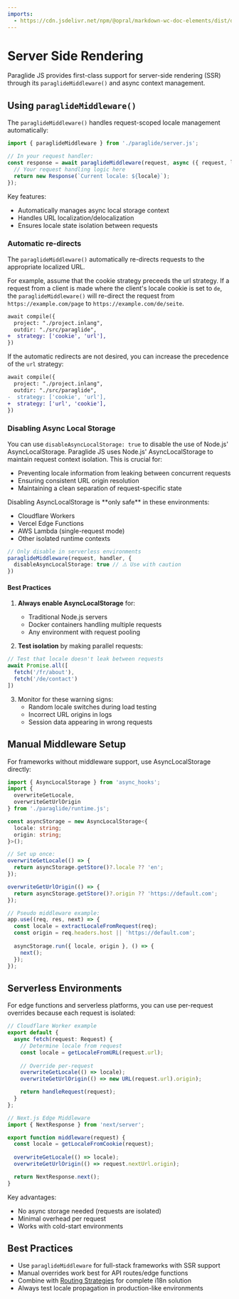 ```yaml
---
imports:
  - https://cdn.jsdelivr.net/npm/@opral/markdown-wc-doc-elements/dist/doc-video.js
---
```


# Server Side Rendering

Paraglide JS provides first-class support for server-side rendering (SSR) through its `paraglideMiddleware()` and async context management.

## Using `paraglideMiddleware()`

The `paraglideMiddleware()` handles request-scoped locale management automatically:

```ts
import { paraglideMiddleware } from './paraglide/server.js';

// In your request handler:
const response = await paraglideMiddleware(request, async ({ request, locale }) => {
  // Your request handling logic here
  return new Response(`Current locale: ${locale}`);
});
```

Key features:

- Automatically manages async local storage context
- Handles URL localization/delocalization
- Ensures locale state isolation between requests

### Automatic re-directs

The `paraglideMiddleware()` automatically re-directs requests to the appropriate localized URL.

For example, assume that the cookie strategy preceeds the url strategy. If a request from a client is made where the client's locale cookie is set to `de`, the `paraglideMiddleware()` will re-direct the request from `https://example.com/page` to `https://example.com/de/seite`. 

```diff
await compile({
  project: "./project.inlang",
  outdir: "./src/paraglide",
+  strategy: ['cookie', 'url'],
})
```

If the automatic redirects are not desired, you can increase the precedence of the `url` strategy: 

```diff
await compile({
  project: "./project.inlang",
  outdir: "./src/paraglide",
-  strategy: ['cookie', 'url'],
+  strategy: ['url', 'cookie'],
})
```

<doc-video src="https://youtu.be/RO_pMjSHgpI"></doc-video>


### Disabling Async Local Storage

You can use `disableAsyncLocalStorage: true` to disable the use of Node.js' AsyncLocalStorage. Paraglide JS uses Node.js' AsyncLocalStorage to maintain request context isolation. This is crucial for:

- Preventing locale information from leaking between concurrent requests
- Ensuring consistent URL origin resolution
- Maintaining a clean separation of request-specific state

<doc-callout type="warning">
Disabling AsyncLocalStorage is **only safe** in these environments:

- Cloudflare Workers  
- Vercel Edge Functions
- AWS Lambda (single-request mode)
- Other isolated runtime contexts
</doc-callout>

```ts
// Only disable in serverless environments
paraglideMiddleware(request, handler, { 
  disableAsyncLocalStorage: true // ⚠️ Use with caution
})
```

#### Best Practices

1. **Always enable AsyncLocalStorage** for:
   - Traditional Node.js servers
   - Docker containers handling multiple requests
   - Any environment with request pooling

2. **Test isolation** by making parallel requests:
```ts
// Test that locale doesn't leak between requests
await Promise.all([
  fetch('/fr/about'),
  fetch('/de/contact')
])
```

3. Monitor for these warning signs:
   - Random locale switches during load testing
   - Incorrect URL origins in logs
   - Session data appearing in wrong requests

## Manual Middleware Setup 

For frameworks without middleware support, use AsyncLocalStorage directly:

```ts
import { AsyncLocalStorage } from 'async_hooks';
import { 
  overwriteGetLocale,
  overwriteGetUrlOrigin
} from './paraglide/runtime.js';

const asyncStorage = new AsyncLocalStorage<{
  locale: string;
  origin: string;
}>();

// Set up once:
overwriteGetLocale(() => {
  return asyncStorage.getStore()?.locale ?? 'en';
});

overwriteGetUrlOrigin(() => {
  return asyncStorage.getStore()?.origin ?? 'https://default.com';
});

// Pseudo middleware example:
app.use((req, res, next) => {
  const locale = extractLocaleFromRequest(req);
  const origin = req.headers.host || 'https://default.com';
  
  asyncStorage.run({ locale, origin }, () => {
    next();
  });
});
```

## Serverless Environments

For edge functions and serverless platforms, you can use per-request overrides because each request is isolated:

```ts
// Cloudflare Worker example
export default {
  async fetch(request: Request) {
    // Determine locale from request
    const locale = getLocaleFromURL(request.url);
    
    // Override per-request
    overwriteGetLocale(() => locale);
    overwriteGetUrlOrigin(() => new URL(request.url).origin);

    return handleRequest(request);
  }
};

// Next.js Edge Middleware
import { NextResponse } from 'next/server';

export function middleware(request) {
  const locale = getLocaleFromCookie(request);
  
  overwriteGetLocale(() => locale);
  overwriteGetUrlOrigin(() => request.nextUrl.origin);

  return NextResponse.next();
}
```

Key advantages:

- No async storage needed (requests are isolated)
- Minimal overhead per request
- Works with cold-start environments

## Best Practices

- Use `paraglideMiddleware` for full-stack frameworks with SSR support
- Manual overrides work best for API routes/edge functions
- Combine with [Routing Strategies](/docs/strategy) for complete i18n solution
- Always test locale propagation in production-like environments
